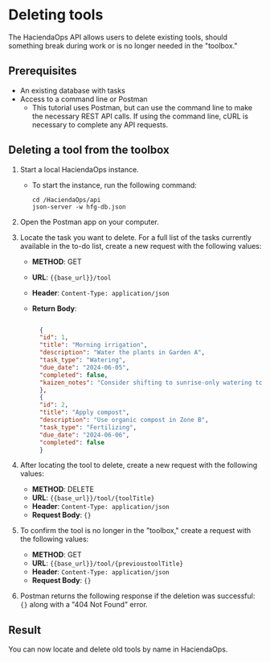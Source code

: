 # Deleting tools

The HaciendaOps API allows users to delete existing tools, should something break during work or is no longer needed in the "toolbox."

## Prerequisites

* An existing database with tasks
* Access to a command line or Postman
    * This tutorial uses Postman, but can use the command line to make the necessary REST API calls. If using the command line, cURL is necessary to complete
      any API requests.

## Deleting a tool from the toolbox

1. Start a local HaciendaOps instance.
   * To start the instance, run the following command:

     ```shell
     cd /HaciendaOps/api
     json-server -w hfg-db.json
     ```

2. Open the Postman app on your computer.
3. Locate the task you want to delete. For a full list of the tasks currently available in the to-do list, create a new request
   with the following values:
    * **METHOD**: GET
    * **URL**: `{{base_url}}/tool`
    * **Header**: `Content-Type: application/json`
    * **Return Body**:

      ```json

        {   
        "id": 1,
        "title": "Morning irrigation",
        "description": "Water the plants in Garden A",
        "task_type": "Watering",
        "due_date": "2024-06-05",
        "completed": false,
        "kaizen_notes": "Consider shifting to sunrise-only watering to reduce evaporation."
        },
        {
        "id": 2,
        "title": "Apply compost",
        "description": "Use organic compost in Zone B",
        "task_type": "Fertilizing",
        "due_date": "2024-06-06",
        "completed": false
        }

      ```

4. After locating the tool to delete, create a new request with the following values:
    * **METHOD**: DELETE
    * **URL**: `{{base_url}}/tool/{toolTitle}`
    * **Header**: `Content-Type: application/json`
    * **Request Body**: `{}`
5. To confirm the tool is no longer in the "toolbox," create a request with the following values:
    * **METHOD**: GET
    * **URL**: `{{base_url}}/tool/{previoustoolTitle}`
    * **Header**: `Content-Type: application/json`
    * **Request Body**: `{}`
6. Postman returns the following response if the deletion was successful: `{}` along with a "404 Not Found" error.

## Result

You can now locate and delete old tools by name in HaciendaOps.
